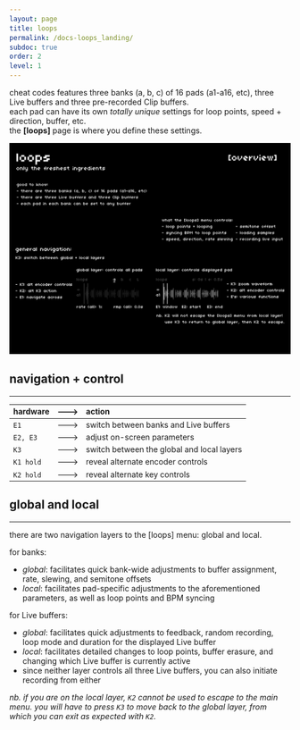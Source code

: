 ```yaml
---
layout: page
title: loops
permalink: /docs-loops_landing/
subdoc: true
order: 2
level: 1
---
```


cheat codes features three banks (a, b, c) of 16 pads (a1-a16, etc), three Live buffers and three pre-recorded Clip buffers.  
each pad can have its own *totally unique* settings for loop points, speed + direction, buffer, etc.  
the **[loops]** page is where you define these settings.

<img src="../assets/images/loops_1Landing-hd.png" class="mw-60" />

## navigation + control
---

| hardware |--->| action |
|:---|:---:|:---|
| `E1` |--->| switch between banks and Live buffers |
| `E2, E3` |--->| adjust on-screen parameters |
| `K3` |--->| switch between the global and local layers |
| `K1 hold` |--->| reveal alternate encoder controls |
| `K2 hold` |--->| reveal alternate key controls |

## global and local
---

there are two navigation layers to the [loops] menu: global and local.

for banks:

- *global*: facilitates quick bank-wide adjustments to buffer assignment, rate, slewing, and semitone offsets
- *local*: facilitates pad-specific adjustments to the aforementioned parameters, as well as loop points and BPM syncing

for Live buffers:

- *global*: facilitates quick adjustments to feedback, random recording, loop mode and duration for the displayed Live buffer
- *local*: facilitates detailed changes to loop points, buffer erasure, and changing which Live buffer is currently active
- since neither layer controls all three Live buffers, you can also initiate recording from either

*nb. if you are on the local layer, `K2` cannot be used to escape to the main menu. you will have to press `K3` to move back to the global layer, from which you can exit as expected with `K2`.*